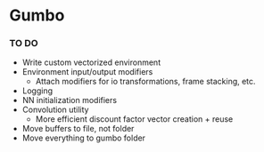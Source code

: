 # Gumbo

### TO DO
- Write custom vectorized environment
- Environment input/output modifiers
    - Attach modifiers for io transformations, frame stacking, etc.
- Logging
- NN initialization modifiers
- Convolution utility
    - More efficient discount factor vector creation + reuse
- Move buffers to file, not folder
- Move everything to gumbo folder